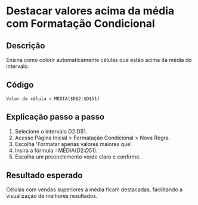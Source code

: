 # Destacar valores acima da média com Formatação Condicional

## Descrição
Ensina como colorir automaticamente células que estão acima da média do intervalo.

## Código
```excel
Valor da célula > MÉDIA($D$2:$D$51)
```

## Explicação passo a passo
1. Selecione o intervalo D2:D51.
2. Acesse Página Inicial > Formatação Condicional > Nova Regra.
3. Escolha 'Formatar apenas valores maiores que'.
4. Insira a fórmula =MÉDIA($D$2:$D$51).
5. Escolha um preenchimento verde claro e confirme.

## Resultado esperado
Células com vendas superiores à média ficam destacadas, facilitando a visualização de melhores resultados.
